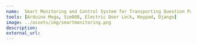 ```yaml
---
name:  Smart Monitoring and Control System for Transporting Question Papers
tools: [Arduino Mega, Sim808, Electric Door Lock, Keypad, Django]
image: ../assets/img/smartmonitoring.png 
description:
external_url:  
---
```

